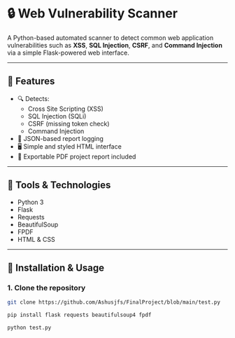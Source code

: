 # 🔒 Web Vulnerability Scanner

A Python-based automated scanner to detect common web application vulnerabilities such as **XSS**, **SQL Injection**, **CSRF**, and **Command Injection** via a simple Flask-powered web interface.

---

## 📌 Features

- 🔍 Detects:
  - Cross Site Scripting (XSS)
  - SQL Injection (SQLi)
  - CSRF (missing token check)
  - Command Injection
- 📄 JSON-based report logging
- 🖥️ Simple and styled HTML interface
- 📁 Exportable PDF project report included

---

## 🧰 Tools & Technologies

- Python 3
- Flask
- Requests
- BeautifulSoup
- FPDF
- HTML & CSS

---

## 🚀 Installation & Usage

### 1. Clone the repository
```bash
git clone https://github.com/Ashusjfs/FinalProject/blob/main/test.py

pip install flask requests beautifulsoup4 fpdf

python test.py


